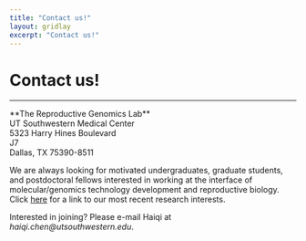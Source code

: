```yaml
---
title: "Contact us!"
layout: gridlay
excerpt: "Contact us!"
---
```


# **Contact us!**
<hr>
**The Reproductive Genomics Lab**<br>
UT Southwestern Medical Center<br>
5323 Harry Hines Boulevard<br>
J7<br>
Dallas, TX 75390-8511


We are always looking for motivated undergraduates, graduate students, and postdoctoral fellows interested in working at the interface of molecular/genomics technology development and reproductive biology. Click [here](https://regl-utsw.github.io/research/) for a link to our most recent research interests.

Interested in joining? Please e-mail Haiqi at _haiqi.chen@utsouthwestern.edu_. 
